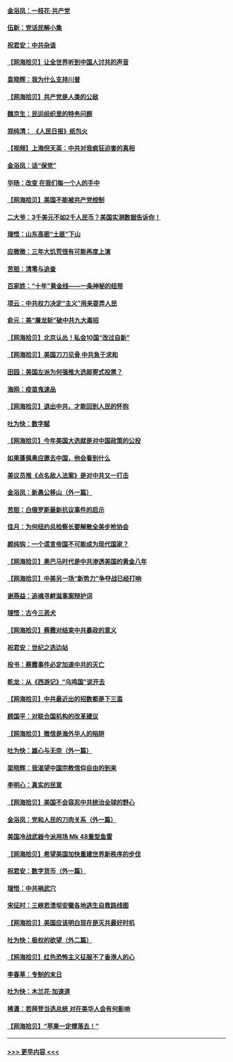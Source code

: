 #### [金浴凤：一枝花·共产党](../pages/nsc993/n12368757.md?t=09010502) 
#### [伍新：党话民解小集](../pages/nsc993/n12366907.md?t=09010502) 
#### [祝君安：中共杂谈](../pages/nsc993/n12366076.md?t=09010502) 
#### [【网海拾贝】让全世界听到中国人讨共的声音](../pages/nsc993/n12365569.md?t=09010502) 
#### [袁晓辉：我为什么支持川普](../pages/nsc993/n12362670.md?t=09010502) 
#### [【网海拾贝】共产党是人类的公敌](../pages/nsc993/n12363182.md?t=09010502) 
#### [魏京生：民运组织里的特务问题](../pages/nsc993/n12363010.md?t=09010502) 
#### [郑纯清： 《人民日报》纸包火](../pages/nsc993/n12362706.md?t=09010502) 
#### [【视频】上海倪天英：中共对我疯狂迫害的真相](../pages/nsc993/n12356341.md?t=09010502) 
#### [金浴凤：话“保党”](../pages/nsc993/n12361867.md?t=09010502) 
#### [华旸：改变 在我们每一个人的手中](../pages/nsc993/n12361774.md?t=09010502) 
#### [【网海拾贝】美国不能被共产党控制](../pages/nsc993/n12360271.md?t=09010502) 
#### [二大爷：3千美元不如2千人民币？美国实测数据告诉你！](../pages/nsc993/n12358563.md?t=09010502) 
#### [理悟：山东高密“土匪”下山](../pages/nsc993/n12358535.md?t=09010502) 
#### [应微微：三年大饥荒很有可能再度上演](../pages/nsc993/n12358523.md?t=09010502) 
#### [苦胆：清零与追查](../pages/nsc993/n12358501.md?t=09010502) 
#### [百家姓：“十年”黄金线——一条神秘的纽带](../pages/nsc993/n12358319.md?t=09010502) 
#### [项云：中共权力决定“主义”用来耍弄人民](../pages/nsc993/n12358172.md?t=09010502) 
#### [俞元：美“屠龙斩”破中共九大毒招](../pages/nsc993/n12357822.md?t=09010502) 
#### [【网海拾贝】北京认怂！私会10国“改过自新”](../pages/nsc993/n12357784.md?t=09010502) 
#### [【网海拾贝】美国刀刀见骨 中共急于求和](../pages/nsc993/n12355511.md?t=09010502) 
#### [田园：美国左派为何强推大选邮寄式投票？](../pages/nsc993/n12352963.md?t=09010502) 
#### [海网：疫苗鬼速品](../pages/nsc993/n12354438.md?t=09010502) 
#### [【网海拾贝】退出中共，才能回到人民的怀抱](../pages/nsc993/n12352634.md?t=09010502) 
#### [吐为快：数字赋](../pages/nsc993/n12352317.md?t=09010502) 
#### [【网海拾贝】今年美国大选就是对中国政策的公投](../pages/nsc993/n12350973.md?t=09010502) 
#### [如果蓬佩奥应邀去中国，他会看到什么](../pages/nsc993/n12350945.md?t=09010502) 
#### [美议员推《点名敌人法案》是对中共又一打击](../pages/nsc993/n12350765.md?t=09010502) 
#### [金浴凤：新愚公移山（外一篇）](../pages/nsc993/n12350253.md?t=09010502) 
#### [苦胆：白俄罗斯最新抗议事件的启示](../pages/nsc993/n12349989.md?t=09010502) 
#### [佳月：为何纽约总检察长要解散全美步枪协会](../pages/nsc993/n12349939.md?t=09010502) 
#### [颜纯钩：一个谎言帝国不可能成为现代国家？](../pages/nsc993/n12349898.md?t=09010502) 
#### [【网海拾贝】奥巴马时代是中共渗透美国的黄金八年](../pages/nsc993/n12349284.md?t=09010502) 
#### [【网海拾贝】中美另一场“新势力”争夺战已经打响](../pages/nsc993/n12346998.md?t=09010502) 
#### [谢燕益：追魂寻衅滋事案辩护词](../pages/nsc993/n12346892.md?t=09010502) 
#### [理悟：古今三恶犬](../pages/nsc993/n12345190.md?t=09010502) 
#### [【网海拾贝】蔡霞对结束中共暴政的意义](../pages/nsc993/n12344263.md?t=09010502) 
#### [祝君安：世纪之选边站](../pages/nsc993/n12342382.md?t=09010502) 
#### [投书：蔡霞事件必定加速中共的灭亡](../pages/nsc993/n12341881.md?t=09010502) 
#### [乾龙：从《西游记》“乌鸡国”说开去](../pages/nsc993/n12341690.md?t=09010502) 
#### [【网海拾贝】中共最近出的招数都是下三滥](../pages/nsc993/n12341593.md?t=09010502) 
#### [顾国平：对联合国机构的改革建议](../pages/nsc993/n12339928.md?t=09010502) 
#### [【网海拾贝】微信是海外华人的陷阱](../pages/nsc993/n12338868.md?t=09010502) 
#### [吐为快：雄心与无奈（外一篇）](../pages/nsc993/n12338132.md?t=09010502) 
#### [梁晓辉：我渴望中国宗教信仰自由的到来](../pages/nsc993/n12336657.md?t=09010502) 
#### [李明心：真实的民意](../pages/nsc993/n12336089.md?t=09010502) 
#### [【网海拾贝】美国不会容忍中共统治全球的野心](../pages/nsc993/n12336063.md?t=09010502) 
#### [金浴凤：党和人民的刀肉关系（外一篇）](../pages/nsc993/n12335834.md?t=09010502) 
#### [美国冷战武器今派用场 Mk 48重型鱼雷](../pages/nsc993/n12335354.md?t=09010502) 
#### [【网海拾贝】希望美国加快重建世界新秩序的步伐](../pages/nsc993/n12334224.md?t=09010502) 
#### [祝君安：数字货币（外一篇）](../pages/nsc993/n12334186.md?t=09010502) 
#### [理悟：中共祸武穴](../pages/nsc993/n12333962.md?t=09010502) 
#### [宋征时：三峡若溃坝安徽各地逃生自救路线图](../pages/nsc993/n12332450.md?t=09010502) 
#### [【网海拾贝】美国应该明白现在是灭共最好时机](../pages/nsc993/n12332313.md?t=09010502) 
#### [吐为快：极权的欲望（外二篇）](../pages/nsc993/n12332089.md?t=09010502) 
#### [【网海拾贝】红色恐怖主义征服不了香港人的心](../pages/nsc993/n12329296.md?t=09010502) 
#### [李春草：专制的末日](../pages/nsc993/n12329079.md?t=09010502) 
#### [吐为快：木兰花‧加速道](../pages/nsc993/n12327366.md?t=09010502) 
#### [拂潇：若拜登当选总统 对在美华人会有何影响](../pages/nsc993/n12295996.md?t=09010502) 
#### [【网海拾贝】“苹果一定撑落去！”](../pages/nsc993/n12326784.md?t=09010502) 

----
#### [ >>> 更早内容 <<< ](../indexes/nsc993-earlier.md)

